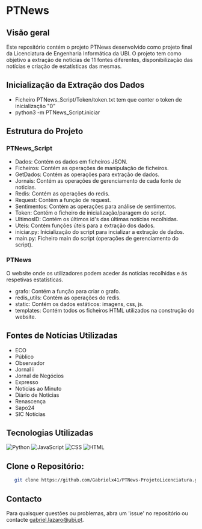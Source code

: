 # PTNews
## Visão geral
Este repositório contém o projeto PTNews desenvolvido como projeto final da Licenciatura de Engenharia Informática da UBI. O projeto tem como objetivo a extração de notícias de 11 fontes diferentes, disponibilização das notícias e criação de estatísticas das mesmas.
## Inicialização da Extração dos Dados
* Ficheiro PTNews_Script/Token/token.txt tem que conter o token de inicialização "0"
* python3 -m PTNews_Script.iniciar
## Estrutura do Projeto
### PTNews_Script
* Dados: Contém os dados em ficheiros JSON.
* Ficheiros: Contém as operações de manipulação de ficheiros.
* GetDados: Contém as operações para extração de dados.
* Jornais: Contém as operações de gerenciamento de cada fonte de noticias.
* Redis: Contém as operações do redis.
* Request: Contém a função de request.
* Sentimentos: Contém as operações para análise de sentimentos.
* Token: Contém o ficheiro de inicialização/paragem do script.
* UltimosID: Contém os últimos id's das últimas notícias recolhidas.
* Uteis: Contém funções úteis para a extração dos dados.
* iniciar.py: Inicialização do script para incializar a extração de dados.
* main.py: Ficheiro main do script (operações de gerenciamento do script).

### PTNews
O website onde os utilizadores podem aceder ás notícias recolhidas e ás respetivas estatísticas.
* grafo: Contém a função para criar o grafo.
* redis_utils: Contém as operações do redis.
* static: Contém os dados estáticos: imagens, css, js.
* templates: Contém todos os ficheiros HTML utilizados na construção do website. 

## Fontes de Notícias Utilizadas
* ECO
* Público
* Observador
* Jornal i
* Jornal de Negócios
* Expresso
* Notícias ao Minuto
* Diário de Notícias
* Renascença
* Sapo24
* SIC Notícias
## Tecnologias Utilizadas
![Python](https://img.shields.io/badge/Python-42.9%25-blue)
![JavaScript](https://img.shields.io/badge/JavaScript-30.3%25-yellow)
![CSS](https://img.shields.io/badge/CSS-14.9%25-purple)
![HTML](https://img.shields.io/badge/HTML-11.9%25-red)

## Clone o Repositório:
```bash
   git clone https://github.com/Gabrielx41/PTNews-ProjetoLicenciatura.git
```
## Contacto
Para quaisquer questões ou problemas, abra um 'issue' no repositório ou contacte gabriel.lazaro@ubi.pt.
